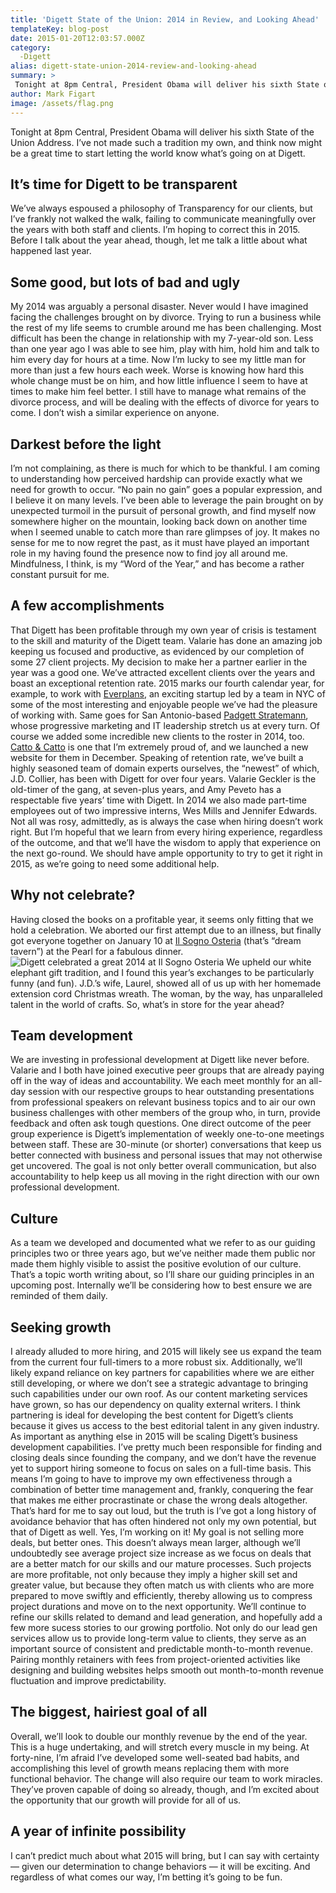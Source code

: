 ```yaml
---
title: 'Digett State of the Union: 2014 in Review, and Looking Ahead'
templateKey: blog-post
date: 2015-01-20T12:03:57.000Z
category: 
  -Digett
alias: digett-state-union-2014-review-and-looking-ahead
summary: > 
 Tonight at 8pm Central, President Obama will deliver his sixth State of the Union Address. I’ve not made such a tradition my own, and think now might be a great time to start letting the world know what’s going on at Digett.
author: Mark Figart
image: /assets/flag.png
---
```


Tonight at 8pm Central, President Obama will deliver his sixth State of the Union Address. I’ve not made such a tradition my own, and think now might be a great time to start letting the world know what’s going on at Digett.

It’s time for Digett to be transparent
--------------------------------------

We’ve always espoused a philosophy of Transparency for our clients, but I’ve frankly not walked the walk, failing to communicate meaningfully over the years with both staff and clients. I’m hoping to correct this in 2015. Before I talk about the year ahead, though, let me talk a little about what happened last year.

Some good, but lots of bad and ugly
-----------------------------------

My 2014 was arguably a personal disaster. Never would I have imagined facing the challenges brought on by divorce. Trying to run a business while the rest of my life seems to crumble around me has been challenging. Most difficult has been the change in relationship with my 7-year-old son. Less than one year ago I was able to see him, play with him, hold him and talk to him every day for hours at a time. Now I’m lucky to see my little man for more than just a few hours each week. Worse is knowing how hard this whole change must be on him, and how little influence I seem to have at times to make him feel better. I still have to manage what remains of the divorce process, and will be dealing with the effects of divorce for years to come. I don’t wish a similar experience on anyone.

Darkest before the light
------------------------

I’m not complaining, as there is much for which to be thankful. I am coming to understanding how perceived hardship can provide exactly what we need for growth to occur. “No pain no gain” goes a popular expression, and I believe it on many levels. I’ve been able to leverage the pain brought on by unexpected turmoil in the pursuit of personal growth, and find myself now somewhere higher on the mountain, looking back down on another time when I seemed unable to catch more than rare glimpses of joy. It makes no sense for me to now regret the past, as it must have played an important role in my having found the presence now to find joy all around me. Mindfulness, I think, is my “Word of the Year,” and has become a rather constant pursuit for me.

A few accomplishments
---------------------

That Digett has been profitable through my own year of crisis is testament to the skill and maturity of the Digett team. Valarie has done an amazing job keeping us focused and productive, as evidenced by our completion of some 27 client projects. My decision to make her a partner earlier in the year was a good one. We’ve attracted excellent clients over the years and boast an exceptional retention rate. 2015 marks our fourth calendar year, for example, to work with [Everplans](https://www.everplans.com/), an exciting startup led by a team in NYC of some of the most interesting and enjoyable people we’ve had the pleasure of working with. Same goes for San Antonio-based [Padgett Stratemann](http://www.padgett-cpa.com/), whose progressive marketing and IT leadership stretch us at every turn. Of course we added some incredible new clients to the roster in 2014, too. [Catto & Catto](http://www.catto.com/) is one that I’m extremely proud of, and we launched a new website for them in December. Speaking of retention rate, we’ve built a highly seasoned team of domain experts ourselves, the “newest” of which, J.D. Collier, has been with Digett for over four years. Valarie Geckler is the old-timer of the gang, at seven-plus years, and Amy Peveto has a respectable five years’ time with Digett. In 2014 we also made part-time employees out of two impressive interns, Wes Mills and Jennifer Edwards. Not all was rosy, admittedly, as is always the case when hiring doesn’t work right. But I’m hopeful that we learn from every hiring experience, regardless of the outcome, and that we’ll have the wisdom to apply that experience on the next go-round. We should have ample opportunity to try to get it right in 2015, as we’re going to need some additional help.

Why not celebrate?
------------------

Having closed the books on a profitable year, it seems only fitting that we hold a celebration. We aborted our first attempt due to an illness, but finally got everyone together on January 10 at [Il Sogno Osteria](http://atpearl.com/food/restaurants/il_sogno_osteria) (that’s “dream tavern”) at the Pearl for a fabulous dinner. ![Digett celebrated a great 2014 at Il Sogno Osteria](/assets/il-sogno-exterior.png) We upheld our white elephant gift tradition, and I found this year’s exchanges to be particularly funny (and fun). J.D.’s wife, Laurel, showed all of us up with her homemade extension cord Christmas wreath. The woman, by the way, has unparalleled talent in the world of crafts. So, what’s in store for the year ahead?

Team development
----------------

We are investing in professional development at Digett like never before. Valarie and I both have joined executive peer groups that are already paying off in the way of ideas and accountability. We each meet monthly for an all-day session with our respective groups to hear outstanding presentations from professional speakers on relevant business topics and to air our own business challenges with other members of the group who, in turn, provide feedback and often ask tough questions. One direct outcome of the peer group experience is Digett’s implementation of weekly one-to-one meetings between staff. These are 30-minute (or shorter) conversations that keep us better connected with business and personal issues that may not otherwise get uncovered. The goal is not only better overall communication, but also accountability to help keep us all moving in the right direction with our own professional development.

Culture
-------

As a team we developed and documented what we refer to as our guiding principles two or three years ago, but we’ve neither made them public nor made them highly visible to assist the positive evolution of our culture. That’s a topic worth writing about, so I’ll share our guiding principles in an upcoming post. Internally we’ll be considering how to best ensure we are reminded of them daily.

Seeking growth
--------------

I already alluded to more hiring, and 2015 will likely see us expand the team from the current four full-timers to a more robust six. Additionally, we’ll likely expand reliance on key partners for capabilities where we are either still developing, or where we don’t see a strategic advantage to bringing such capabilities under our own roof. As our content marketing services have grown, so has our dependency on quality external writers. I think partnering is ideal for developing the best content for Digett’s clients because it gives us access to the best editorial talent in any given industry. As important as anything else in 2015 will be scaling Digett’s business development capabilities. I’ve pretty much been responsible for finding and closing deals since founding the company, and we don’t have the revenue yet to support hiring someone to focus on sales on a full-time basis. This means I’m going to have to improve my own effectiveness through a combination of better time management and, frankly, conquering the fear that makes me either procrastinate or chase the wrong deals altogether. That’s hard for me to say out loud, but the truth is I’ve got a long history of avoidance behavior that has often hindered not only my own potential, but that of Digett as well. Yes, I’m working on it! My goal is not selling more deals, but better ones. This doesn’t always mean larger, although we’ll undoubtedly see average project size increase as we focus on deals that are a better match for our skills and our mature processes. Such projects are more profitable, not only because they imply a higher skill set and greater value, but because they often match us with clients who are more prepared to move swiftly and efficiently, thereby allowing us to compress project durations and move on to the next opportunity. We’ll continue to refine our skills related to demand and lead generation, and hopefully add a few more sucess stories to our growing portfolio. Not only do our lead gen services allow us to provide long-term value to clients, they serve as an important source of consistent and predictable month-to-month revenue. Pairing monthly retainers with fees from project-oriented activities like designing and building websites helps smooth out month-to-month revenue fluctuation and improve predictability.

The biggest, hairiest goal of all
---------------------------------

Overall, we’ll look to double our monthly revenue by the end of the year. This is a huge undertaking, and will stretch every muscle in my being. At forty-nine, I’m afraid I’ve developed some well-seated bad habits, and accomplishing this level of growth means replacing them with more functional behavior. The change will also require our team to work miracles. They’ve proven capable of doing so already, though, and I’m excited about the opportunity that our growth will provide for all of us.

A year of infinite possibility
------------------------------

I can’t predict much about what 2015 will bring, but I can say with certainty — given our determination to change behaviors — it will be exciting. And regardless of what comes our way, I’m betting it’s going to be fun.